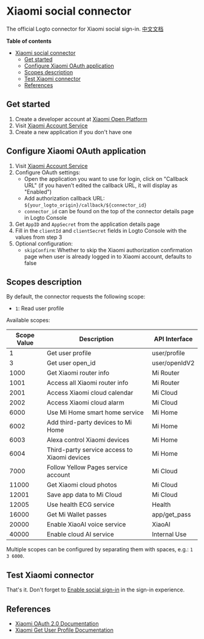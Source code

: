 # Xiaomi social connector

The official Logto connector for Xiaomi social sign-in. [中文文档](https://github.com/logto-io/logto/tree/master/packages/connectors/connector-xiaomi/README.zh-CN.md)

**Table of contents**

- [Xiaomi social connector](#xiaomi-social-connector)
  - [Get started](#get-started)
  - [Configure Xiaomi OAuth application](#configure-xiaomi-oauth-application)
  - [Scopes description](#scopes-description)
  - [Test Xiaomi connector](#test-xiaomi-connector)
  - [References](#references)

## Get started

1. Create a developer account at [Xiaomi Open Platform](https://dev.mi.com/)
2. Visit [Xiaomi Account Service](https://dev.mi.com/passport/oauth2/applist)
3. Create a new application if you don't have one

## Configure Xiaomi OAuth application

1. Visit [Xiaomi Account Service](https://dev.mi.com/passport/oauth2/applist)
2. Configure OAuth settings:
   - Open the application you want to use for login, click on "Callback URL" (if you haven't edited the callback URL, it will display as "Enabled")
   - Add authorization callback URL: `${your_logto_origin}/callback/${connector_id}`
   - `connector_id` can be found on the top of the connector details page in Logto Console
3. Get `AppID` and `AppSecret` from the application details page
4. Fill in the `clientId` and `clientSecret` fields in Logto Console with the values from step 3
5. Optional configuration:
   - `skipConfirm`: Whether to skip the Xiaomi authorization confirmation page when user is already logged in to Xiaomi account, defaults to false

## Scopes description

By default, the connector requests the following scope:

- `1`: Read user profile

Available scopes:

| Scope Value | Description | API Interface |
|-------------|-------------|---------------|
| 1 | Get user profile | user/profile |
| 3 | Get user open_id | user/openIdV2 |
| 1000 | Get Xiaomi router info | Mi Router |
| 1001 | Access all Xiaomi router info | Mi Router |
| 2001 | Access Xiaomi cloud calendar | Mi Cloud |
| 2002 | Access Xiaomi cloud alarm | Mi Cloud |
| 6000 | Use Mi Home smart home service | Mi Home |
| 6002 | Add third-party devices to Mi Home | Mi Home |
| 6003 | Alexa control Xiaomi devices | Mi Home |
| 6004 | Third-party service access to Xiaomi devices | Mi Home |
| 7000 | Follow Yellow Pages service account | Mi Cloud |
| 11000 | Get Xiaomi cloud photos | Mi Cloud |
| 12001 | Save app data to Mi Cloud | Mi Cloud |
| 12005 | Use health ECG service | Health |
| 16000 | Get Mi Wallet passes | app/get_pass |
| 20000 | Enable XiaoAI voice service | XiaoAI |
| 40000 | Enable cloud AI service | Internal Use |

Multiple scopes can be configured by separating them with spaces, e.g.: `1 3 6000`.

## Test Xiaomi connector

That's it. Don't forget to [Enable social sign-in](https://docs.logto.io/connectors/social-connectors#enable-social-sign-in) in the sign-in experience.

## References

- [Xiaomi OAuth 2.0 Documentation](https://dev.mi.com/xiaomihyperos/documentation/detail?pId=1708)
- [Xiaomi Get User Profile Documentation](https://dev.mi.com/xiaomihyperos/documentation/detail?pId=1517)

